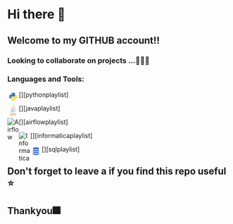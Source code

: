 #                                                   Hi there 👋

##                                          Welcome to my GITHUB account!!
                                                                        
###                    Looking to collaborate on projects ...👯👯👯

### Languages and Tools:

[<img align="left" alt="Python" width="26px" src="https://raw.githubusercontent.com/github/explore/main/topics/python/python.png" />][pythonplaylist]

[<img align="left" alt="Java" width="26px" src="https://raw.githubusercontent.com/github/explore/main/topics/java/java.png" />][javaplaylist]

[<img align="left" alt="Airflow" width="26px" src="https://encrypted-tbn0.gstatic.com/images?q=tbn:ANd9GcQMLh0LACMHKxVuDHLpBPe58gx8Fl-LX1S0SfzyxOEd9Oyxa6qhcq3kYj44-yj5HabhX2Q&usqp=CAU" />][airflowplaylist]

[<img align="left" alt="Informatica" width="26px" src="https://raw.githubusercontent.com/github/explore/main/topics/informatica/informatica.png" />][informaticaplaylist]

[<img align="left" alt="SQL" width="26px" src="https://raw.githubusercontent.com/github/explore/main/topics/sql/sql.png" />][sqlplaylist]



##                               Don't forget to leave a if you find this repo useful ⭐

##                                                  Thankyou🎆

<!--
**pranavdesh08/pranavdesh08** is a ✨ _special_ ✨ repository because its `README.md` (this file) appears on your GitHub profile.

Here are some ideas to get you started:

- 🔭 I’m currently working on ...
- 🌱 I’m currently learning ...
- 👯 I’m looking to collaborate on ...
- 🤔 I’m looking for help with ...
- 💬 Ask me about ...
- 📫 How to reach me: ...
- 😄 Pronouns: ...
- ⚡ Fun fact: ...
-->
